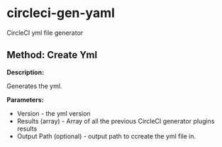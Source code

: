 # circleci-gen-yaml
CircleCI yml file generator


## Method: Create Yml

**Description:**

Generates the yml.

**Parameters:**

* Version - the yml version
* Results (array) - Array of all the previous CircleCI generator plugins results
* Output Path (optional) - output path to ccreate the yml file in.